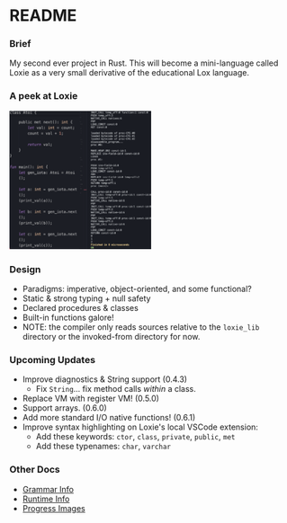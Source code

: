 # README

### Brief
My second ever project in Rust. This will become a mini-language called Loxie as a very small derivative of the educational Lox language.

### A peek at Loxie
<img src="./docs/assets/Loxie_Iota.png" width="50%" alt="fibonacci program">

### Design
 - Paradigms: imperative, object-oriented, and some functional?
 - Static & strong typing + null safety
 - Declared procedures & classes
 - Built-in functions galore!
 - NOTE: the compiler only reads sources relative to the `loxie_lib` directory or the invoked-from directory for now.

### Upcoming Updates
 - Improve diagnostics & String support (0.4.3)
   - Fix `String`... fix method calls _within_ a class.
 - Replace VM with register VM! (0.5.0)
 - Support arrays. (0.6.0)
 - Add more standard I/O native functions! (0.6.1)
 - Improve syntax highlighting on Loxie's local VSCode extension:
   - Add these keywords: `ctor`, `class`, `private`, `public`, `met`
   - Add these typenames: `char`, `varchar`

### Other Docs
 - [Grammar Info](./docs/Grammar.md)
 - [Runtime Info](./docs/Runtime.md)
 - [Progress Images](./docs/Progress.md)
